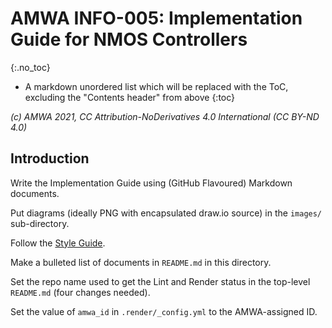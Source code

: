 # AMWA INFO-005: Implementation Guide for NMOS Controllers
{:.no_toc}

* A markdown unordered list which will be replaced with the ToC, excluding the "Contents header" from above
{:toc}

_(c) AMWA 2021, CC Attribution-NoDerivatives 4.0 International (CC BY-ND 4.0)_

## Introduction

Write the Implementation Guide using (GitHub Flavoured) Markdown documents.

Put diagrams (ideally PNG with encapsulated draw.io source) in the `images/` sub-directory.

Follow the [Style Guide](Style%20Guide.md).

Make a bulleted list of documents in `README.md` in this directory.

Set the repo name used to get the Lint and Render status in the top-level `README.md` (four changes needed).

Set the value of `amwa_id` in `.render/_config.yml` to the AMWA-assigned ID.
